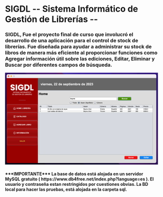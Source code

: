# SIGDL -- Sistema Informático de Gestión de Librerías --
<h3>SIGDL, Fue el proyecto final de curso que involucró el desarrollo de una aplicación para el control de stock de librerías.
Fue diseñada para ayudar a administrar su stock de libros de manera más eficiente al proporcionar funciones como Agregar información útil sobre las ediciones, Editar, Eliminar y Buscar por diferentes campos de búsqueda.</h3>

![image](https://github.com/gdisciglio/SIGDL/blob/main/src/image/SIGDL_Mockup.png)

<h4>***IMPORTANTE***
La base de datos está alojada en un servidor MySQL gratuito ( https://www.db4free.net/index.php?language=es ).
El usuario y contraseña estan restringidos por cuestiones obvias. 
La BD local para hacer las pruebas, está alojada en la carpeta sql.</h4>
